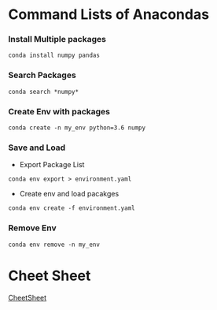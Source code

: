 # Command Lists of Anacondas

### Install Multiple packages
```
conda install numpy pandas
```

### Search Packages
```
conda search *numpy*
```

### Create Env with packages
```
conda create -n my_env python=3.6 numpy
```

### Save and Load

- Export Package List
```
conda env export > environment.yaml
```

- Create env and load pacakges
```
conda env create -f environment.yaml
```

### Remove Env
```
conda env remove -n my_env
```

# Cheet Sheet
[CheetSheet](https://docs.conda.io/projects/conda/en/latest/user-guide/cheatsheet.html)